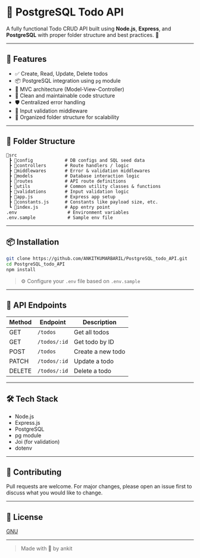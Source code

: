 # 🐘 PostgreSQL Todo API

A fully functional Todo CRUD API built using **Node.js**, **Express**, and **PostgreSQL** with proper folder structure and best practices. 💼

---

## 🚀 Features

- ✅ Create, Read, Update, Delete todos
- 📦 PostgreSQL integration using `pg` module
- 🧠 MVC architecture (Model-View-Controller)
- 🎯 Clean and maintainable code structure
- 🛡️ Centralized error handling
- 🧪 Input validation middleware
- 📂 Organized folder structure for scalability

---

## 📁 Folder Structure

```
📂src
 ┣ 📂config            # DB configs and SQL seed data
 ┣ 📂controllers       # Route handlers / logic
 ┣ 📂middlewares       # Error & validation middlewares
 ┣ 📂models            # Database interaction logic
 ┣ 📂routes            # API route definitions
 ┣ 📂utils             # Common utility classes & functions
 ┣ 📂validations       # Input validation logic
 ┣ 📜app.js            # Express app setup
 ┣ 📜constants.js      # Constants like payload size, etc.
 ┗ 📜index.js          # App entry point
.env                   # Environment variables
.env.sample            # Sample env file
```

---

## 📦 Installation

```bash
git clone https://github.com/ANKITKUMARBARIL/PostgreSQL_todo_API.git
cd PostgreSQL_todo_API
npm install
```
> ⚙️ Configure your `.env` file based on `.env.sample`

---

## 🧪 API Endpoints

| Method | Endpoint        | Description          |
|--------|------------------|----------------------|
| GET    | `/todos`         | Get all todos        |
| GET    | `/todos/:id`     | Get todo by ID       |
| POST   | `/todos`         | Create a new todo    |
| PATCH  | `/todos/:id`     | Update a todo        |
| DELETE | `/todos/:id`     | Delete a todo        |

---

## 🛠️ Tech Stack

- Node.js
- Express.js
- PostgreSQL
- pg module
- Joi (for validation)
- dotenv

---

## 🤝 Contributing

Pull requests are welcome. For major changes, please open an issue first to discuss what you would like to change.

---

## 📃 License

[GNU](LICENSE)

---

> Made with 🖤 by ankit